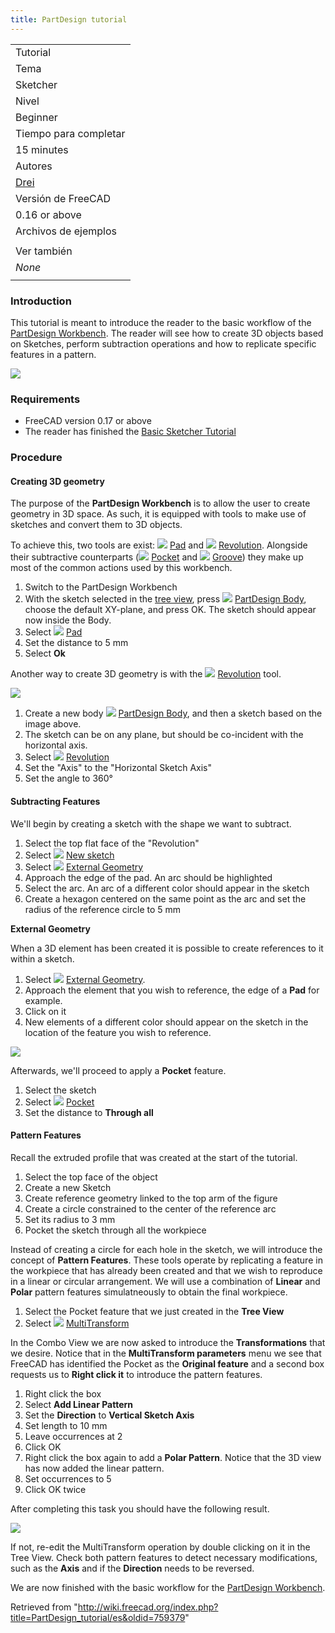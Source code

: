 ```yaml
---
title: PartDesign tutorial
---
```

|  |
| --- |
| Tutorial |
| Tema |
| Sketcher |
| Nivel |
| Beginner |
| Tiempo para completar |
| 15 minutes |
| Autores |
| [Drei](http://freecadweb.org/wiki/index.php?title=User:Drei) |
| Versión de FreeCAD |
| 0.16 or above |
| Archivos de ejemplos |
|  |
| Ver también |
| *None* |
|  |

### Introduction

This tutorial is meant to introduce the reader to the basic workflow of the [PartDesign Workbench](/PartDesign_Workbench "PartDesign Workbench").
The reader will see how to create 3D objects based on Sketches, perform subtraction operations and how to replicate specific features in a pattern.

![](/images/Sketcher_tutorial_result.png)

### Requirements

* FreeCAD version 0.17 or above
* The reader has finished the [Basic Sketcher Tutorial](/Basic_Sketcher_Tutorial "Basic Sketcher Tutorial")

### Procedure

#### Creating 3D geometry

The purpose of the **PartDesign Workbench** is to allow the user to create geometry in 3D space. As such, it is equipped with tools to make use of sketches and convert them to 3D objects.

To achieve this, two tools are exist: ![](/images/PartDesign_Pad.svg) [Pad](/PartDesign_Pad "PartDesign Pad") and ![](/images/PartDesign_Revolution.svg) [Revolution](/PartDesign_Revolution "PartDesign Revolution"). Alongside their subtractive counterparts (![](/images/PartDesign_Pocket.svg) [Pocket](/PartDesign_Pocket "PartDesign Pocket") and ![](/images/PartDesign_Groove.svg) [Groove](/PartDesign_Groove "PartDesign Groove")) they make up most of the common actions used by this workbench.

1. Switch to the PartDesign Workbench
2. With the sketch selected in the [tree view](/Tree_view "Tree view"), press ![](/images/PartDesign_Body.svg) [PartDesign Body](/PartDesign_Body "PartDesign Body"), choose the default XY-plane, and press OK. The sketch should appear now inside the Body.
3. Select ![](/images/PartDesign_Pad.svg) [Pad](/PartDesign_Pad "PartDesign Pad")
4. Set the distance to 5 mm
5. Select **Ok**

Another way to create 3D geometry is with the ![](/images/PartDesign_Revolution.svg) [Revolution](/PartDesign_Revolution "PartDesign Revolution") tool.

![](/images/PartDesign_revolution_exercise.png)

1. Create a new body ![](/images/PartDesign_Body.svg) [PartDesign Body](/PartDesign_Body "PartDesign Body"), and then a sketch based on the image above.
2. The sketch can be on any plane, but should be co-incident with the horizontal axis.
3. Select ![](/images/PartDesign_Revolution.svg) [Revolution](/PartDesign_Revolution "PartDesign Revolution")
4. Set the "Axis" to the "Horizontal Sketch Axis"
5. Set the angle to 360°

#### Subtracting Features

We'll begin by creating a sketch with the shape we want to subtract.

1. Select the top flat face of the "Revolution"
2. Select ![](/images/Sketcher_NewSketch.svg) [New sketch](/Sketcher_NewSketch "Sketcher NewSketch")
3. Select ![](/images/Sketcher_External.svg) [External Geometry](/Sketcher_External "Sketcher External")
4. Approach the edge of the pad. An arc should be highlighted
5. Select the arc. An arc of a different color should appear in the sketch
6. Create a hexagon centered on the same point as the arc and set the radius of the reference circle to 5 mm

**External Geometry**

When a 3D element has been created it is possible to create references to it within a sketch.

1. Select ![](/images/Sketcher_External.svg) [External Geometry](/Sketcher_External "Sketcher External").
2. Approach the element that you wish to reference, the edge of a **Pad** for example.
3. Click on it
4. New elements of a different color should appear on the sketch in the location of the feature you wish to reference.

![](/images/PartDesign_pocket_exercise.png)

Afterwards, we'll proceed to apply a **Pocket** feature.

1. Select the sketch
2. Select ![](/images/PartDesign_Pocket.svg) [Pocket](/PartDesign_Pocket "PartDesign Pocket")
3. Set the distance to **Through all**

#### Pattern Features

Recall the extruded profile that was created at the start of the tutorial.

1. Select the top face of the object
2. Create a new Sketch
3. Create reference geometry linked to the top arm of the figure
4. Create a circle constrained to the center of the reference arc
5. Set its radius to 3 mm
6. Pocket the sketch through all the workpiece

Instead of creating a circle for each hole in the sketch, we will introduce the concept of **Pattern Features**. These tools operate by replicating a feature in the workpiece that has already been created and that we wish to reproduce in a linear or circular arrangement.
We will use a combination of **Linear** and **Polar** pattern features simulatneously to obtain the final workpiece.

1. Select the Pocket feature that we just created in the **Tree View**
2. Select ![](/images/PartDesign_MultiTransform.svg) [MultiTransform](/PartDesign_MultiTransform "PartDesign MultiTransform")

In the Combo View we are now asked to introduce the **Transformations** that we desire. Notice that in the **MultiTransform parameters** menu we see that FreeCAD has identified the Pocket as the **Original feature** and a second box requests us to **Right click it** to introduce the pattern features.

1. Right click the box
2. Select **Add Linear Pattern**
3. Set the **Direction** to **Vertical Sketch Axis**
4. Set length to 10 mm
5. Leave occurrences at 2
6. Click OK
7. Right click the box again to add a **Polar Pattern**. Notice that the 3D view has now added the linear pattern.
8. Set occurrences to 5
9. Click OK twice

After completing this task you should have the following result.

![](/images/PartDesign_multitransform_exercise.png)

If not, re-edit the MultiTransform operation by double clicking on it in the Tree View. Check both pattern features to detect necessary modifications, such as the **Axis** and if the **Direction** needs to be reversed.

We are now finished with the basic workflow for the [PartDesign Workbench](/PartDesign_Workbench "PartDesign Workbench").

Retrieved from "<http://wiki.freecad.org/index.php?title=PartDesign_tutorial/es&oldid=759379>"
